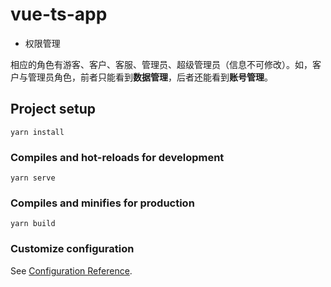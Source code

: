 # vue-ts-app

- 权限管理

相应的角色有游客、客户、客服、管理员、超级管理员（信息不可修改）。如，客户与管理员角色，前者只能看到**数据管理**，后者还能看到**账号管理**。

## Project setup
```
yarn install
```

### Compiles and hot-reloads for development
```
yarn serve
```

### Compiles and minifies for production
```
yarn build
```

### Customize configuration
See [Configuration Reference](https://cli.vuejs.org/config/).